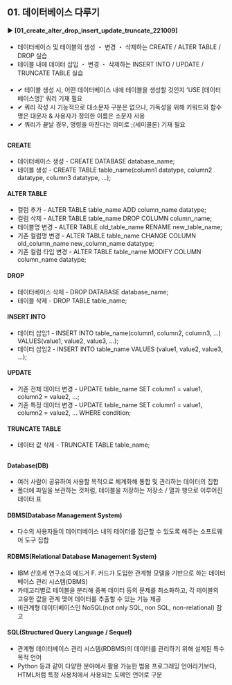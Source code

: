 ####  
## 01. 데이터베이스 다루기  
#### ► [01_create_alter_drop_insert_update_truncate_221009]  
- 데이터베이스 및 테이블의 생성 ・ 변경 ・ 삭제하는 CREATE / ALTER TABLE / DROP 실습  
- 테이블 내에 데이터 삽입 ・ 변경 ・ 삭제하는 INSERT INTO / UPDATE / TRUNCATE TABLE 실습  
####  
- ✔︎ 테이블 생성 시, 어떤 데이터베이스 내에 테이블을 생성할 것인지 'USE [데이터베이스명]' 쿼리 기재 필요  
- ✔︎ 쿼리 작성 시 기능적으로 대소문자 구분은 없으나, 가독성을 위해 키워드와 함수명은 대문자 & 사용자가 정의한 이름은 소문자 사용  
- ✔︎ 쿼리가 끝날 경우, 명령을 마친다는 의미로 ;(세미콜론) 기재 필요  
##  
#### CREATE  
- 데이터베이스 생성 - CREATE DATABASE database_name;  
- 테이블 생성 - CREATE TABLE table_name(column1 datatype, column2 datatype, column3 datatype, ...);  
#### ALTER TABLE  
- 컬럼 추가 - ALTER TABLE table_name ADD column_name datatype;  
- 컬럼 삭제 - ALTER TABLE table_name DROP COLUMN column_name;  
- 테이블명 변경 - ALTER TABLE old_table_name RENAME new_table_name;  
- 기존 컬럼명 변경 - ALTER TABLE table_name CHANGE COLUMN old_column_name new_column_name datatype;
- 기존 컬럼 타입 변경 - ALTER TABLE table_name MODIFY COLUMN column_name datatype;  
#### DROP  
- 데이터베이스 삭제 - DROP DATABASE database_name;  
- 테이블 삭제 - DROP TABLE table_name;  
#### INSERT INTO  
- 데이터 삽입1 - INSERT INTO table_name(column1, column2, column3, ...) VALUES(value1, value2, value3, ...);  
- 데이터 삽입2 - INSERT INTO table_name VALUES (value1, value2, value3, ...);  
#### UPDATE  
- 기존 전체 데이터 변경 - UPDATE table_name SET column1 = value1, column2 = value2, ...;  
- 기존 특정 데이터 변경 - UPDATE table_name SET column1 = value1, column2 = value2, ... WHERE condition;  
#### TRUNCATE TABLE  
- 데이터 값 삭제 - TRUNCATE TABLE table_name;  
##  
#### Database(DB)  
- 여러 사람이 공유하여 사용할 목적으로 체계화해 통합 및 관리하는 데이터의 집합  
- 폴더에 파일을 보관하는 것처럼, 테이블을 저장하는 저장소 / 열과 행으로 이루어진 데이터 표  
####  
#### DBMS(Database Management System)  
- 다수의 사용자들이 데이터베이스 내의 테이터를 접근할 수 있도록 해주는 소프트웨어 도구 집합  
####  
#### RDBMS(Relational Database Management System)  
- IBM 산호세 연구소의 에드거 F. 커드가 도입한 관계형 모델을 기반으로 하는 데이터베이스 관리 시스템(DBMS)  
- 카테고리별로 테이블을 분리해 중복 데이터 등의 문제를 최소화하고, 각 테이블의 고유한 값을 관계 맺어 데이터를 추출할 수 있는 기능 제공  
- 비관계형 데이터베이스인 NoSQL(not only SQL, non SQL, non-relational) 참고  
####  
#### SQL(Structured Query Language / Sequel)  
- 관계형 데이터베이스 관리 시스템(RDBMS)의 데이터를 관리하기 위해 설계된 특수 목적 언어  
- Python 등과 같이 다양한 분야에서 활용 가능한 범용 프로그래밍 언어라기보다, HTML처럼 특정 사용처에서 사용되는 도메인 언어로 구분  
####  
